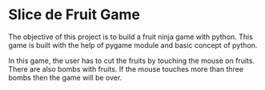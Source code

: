 # Slice de Fruit Game

The objective of this project is to build a fruit ninja game with python. This game is built with the help of pygame module and basic concept of python.

In this game, the user has to cut the fruits by touching the mouse on fruits. There are also bombs with fruits. If the mouse touches more than three bombs then the game will be over.
